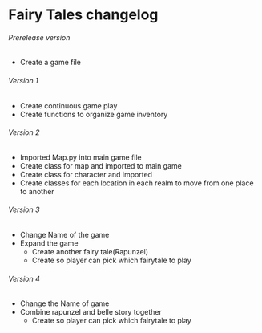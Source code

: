 # Fairy Tales changelog

###### Prerelease version
- Create a game file

###### Version 1
- Create continuous game play
- Create functions to organize game inventory

###### Version 2
- Imported Map.py into main game file
- Create class for map and imported to main game
- Create class for character and imported
- Create classes for each location in each realm
   to move from one place to another

###### Version 3
- Change Name of the game
- Expand the game
    - Create another fairy tale(Rapunzel)
    - Create so player can pick which fairytale to play

###### Version 4
- Change the Name of game
- Combine rapunzel and belle story together
    - Create so player can pick which fairytale to play
